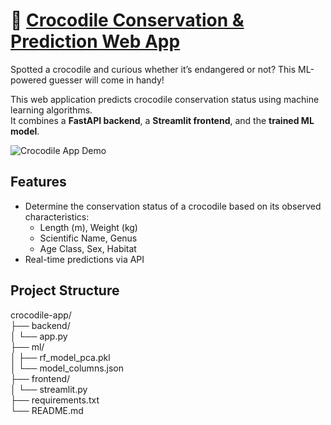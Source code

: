 # 🐊 [Crocodile Conservation & Prediction Web App](https://resquethecrocs.streamlit.app/)

Spotted a crocodile and curious whether it’s endangered or not? This ML-powered guesser will come in handy!

This web application predicts crocodile conservation status using machine learning algorithms.  
It combines a **FastAPI backend**, a **Streamlit frontend**, and the **trained ML model**.

![Crocodile App Demo](gif.gif)

## Features

- Determine the conservation status of a crocodile based on its observed characteristics:
  - Length (m), Weight (kg)
  - Scientific Name, Genus
  - Age Class, Sex, Habitat
- Real-time predictions via API

## Project Structure

crocodile-app/  
├── backend/  
│   └── app.py  
├── ml/  
│   ├── rf_model_pca.pkl  
│   └── model_columns.json  
├── frontend/  
│   └── streamlit.py  
├── requirements.txt  
└── README.md  

